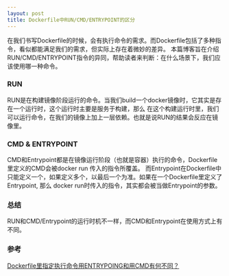 ```yaml
---
layout: post
title: Dockerfile中RUN/CMD/ENTRYPOINT的区分
---
```


在我们书写Dockerfile的时候，会有执行命令的需求。而Dockerfile包括了多种指令，看似都能满足我们的需求，但实际上存在着微妙的差异。
本篇博客旨在介绍RUN/CMD/ENTRYPOINT指令的异同，帮助读者来判断：在什么场景下，我们应该使用哪一种命令。

### RUN
RUN是在构建镜像阶段运行的命令。当我们build一个docker镜像时，它其实是存在一个运行时，这个运行时主要是服务于构建，那么
在这个构建运行时里，我们可以运行命令，在我们的镜像上加上一层依赖。也就是说RUN的结果会反应在镜像里。

### CMD & ENTRYPOINT
CMD和Entrypoint都是在镜像运行阶段（也就是容器）执行的命令，Dockerfile里定义的CMD会被docker run 传入的指令所覆盖。
而Entrypoint在Dockerfile中只能定义一个，如果定义多个，以最后一个为准。如果在一个Dockerfile里定义了Entrypoint, 那么
docker run时传入的指令，其实都会被当做Entrypoint的参数。


### 总结
RUN和CMD/Entrypoint的运行时机不一样，而CMD和Entrypoint在使用方式上有不同。

### 参考
[Dockerfile里指定执行命令用ENTRYPOING和用CMD有何不同？](https://segmentfault.com/q/1010000000417103)
